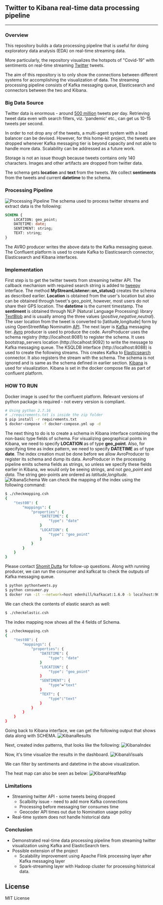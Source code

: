## Twitter to Kibana real-time data processing pipeline
---
### Overview
This repository builds a data processing pipeline that is useful for doing exploratory data analysis (EDA) on real-time streaming data.

More particularly, the repository visualizes the hotspots of "Covid-19" with sentiments on real-time streaming [Twitter][twitter] tweets.

The aim of this repository is to only show the connections between different systems for accomplishing the visualization of data. The streaming processing pipeline consists of Kafka messaging queue, Elasticsearch and connectors between the two and Kibana. 

### Big Data Source

Twitter data is enormous - around [500 million][volume] tweets per day. Retrieving tweet data even with search filters, viz. 'pandemic' etc., can get us 10-15 tweets per second. 

In order to not drop any of the tweets, a multi-agent system with a load balancer can be devised. However, for this home-kit project, the tweets are dropped whenever Kafka messaging tier is beyond capacity and not able to handle more data. Scalability can be addressed as a future work. 

Storage is not an issue though because tweets contains only 140 characters. Images and other artifacts are dropped from twitter data.

The schema gets **location** and **text** from the tweets. We collect **sentiments** from the tweets and current **datetime** to the schema.

### Processing Pipeline
![Processing Pipeline](images/pipeline.png)
The schema used to process twitter streams and extract data is the following:
```sql
SCHEMA {
    LOCATION: geo_point;
    DATETIME: date;
    SENTIMENT: string;
    TEXT: string;
}
```
The AVRO producer writes the above data to the Kafka messaging queue. The Confluent platform is used to create Kafka to Elasticsearch connector, Elasticsearch and Kibana interfaces.
### Implementation
First step is to get the twitter tweets from streaming twitter API. The callback mechanism with required search string is added to [tweepy][tweepy] interface.
The method **MyStreamListener::on_status()** creates the schema as described earlier. **Location** is obtained from the user's location but also can be obtained through tweet's geo_point, however, most users do not share their GPS location. The **datetime** is the current timestamp. The **sentiment** is obtained through NLP (Natural Language Processing) library [TextBlob][textblob] and is usually among the three values {*positive*,*negative*,*neutral*}. The user location from the tweet is converted to [latitude,longitude] form by using OpenStreetMap Nominatim [API][geopy].
The next layer is [Kafka][kafka] messaging tier. [Avro][avro] producer is used to produce the code. AvroProducer uses the schema registry (http://localhost:8081) to register the schema. It uses bootstrap_servers location (http://localhost:9092) to write the message to Kafka messaging queue. 
The KSQLDB interface (http://localhost:8088) is used to create the following streams. This creates Kafka to [Elasticsearch][elasticsearch] connector. It also registers the stream with the schema. The schema is not ignored and is same as the schema defined in earlier section.
[Kibana][kibana] is used for visualization. Kibana is set in the docker compose file as part of confluent platform.
### HOW TO RUN
Docker image is used for the confluent platform. Relevant versions of python package is required - not every version is compliant.
```sh
# Using python 2.7.16
# ./requirements.txt is inside the zip folder
$ pip install -r requirements.txt
$ docker-compose -f docker-compose.yml up -d
```
The next thing to do is to create a schema in Kibana interface containing the non-basic type fields of schema. For visualizing geographical points in Kibana, we need to specify **LOCATION** as of type **geo_point**. Also, for specifying time as index pattern, we need to specify **DATETIME** as of type **date**. The index creation must be done before we allow AvroProducer to register its schema and dump its data. AvroProducer in the processing pipeline emits schema fields as strings, so unless we specify these fields earlier in Kibana, we would only be seeing strings, and not *geo_point* and *data*. The string geo-points are ordered as *latitude*,*longitude*. 
![KibanaSchema](images/kibana.png)
We can check the mapping of the index using the following command:
```csh
$ ./checkmapping.csh
{
    "test08": {
        "mappings": {
            "properties": {
                "DATETIME": {
                    "type": "date"
                }
                "LOCATION": {
                    "type": "geo_point"
                }
            }
        }
    }
}
```



Please contact [Shomit Dutta](mailto:shomitdutta@gmail.com) for follow-up questions. 
Along with running producer, we can run the consumer and kafkcat to check the outputs of Kafka messaging queue.
```sh
$ python pythontweets.py
$ python consumer.py
$ docker run -it --network=host edenhill/kafkacat:1.6.0 -b localhost:9092 -t test08 -J
```
We can check the contents of elastic search as well:
```sh
$ ./checkelastic.csh
```
The index mapping now shows all the 4 fields of Schema.
```sh
$ ./checkmapping.csh
{
    "test08": {
        "mappings": {
            "properties": {
                "DATETIME": {
                    "type": "date"
                }
                "LOCATION": {
                    "type": "geo_point"
                }
                "SENTIMENT": {
                    "type"="text"
                }
                "TEXT": {
                    "type":"text"
                }
            }
        }
    }
}
```
Going back to Kibana interface, we can get the following output that shows data along with SCHEMA.
![KibanaResults](images/kibana2.png)

Next, created index patterns, that looks like the following:
![KibanaIndex](images/kibana3.png)

Now, it's time visualize the results in the dashboard.
![KibanaVisuals](images/kibana3.png)

We can filter by sentiments and datetime in the above visualization.

The heat map can also be seen as below:
![KibanaHeatMap](images/kibana4.png)

### Limitations
* Streaming twitter API - some tweets being dropped
  * Scalbility issue - need to add more Kafka connections
  * Processing before messaging tier consumes time
  * Geocoder API times out due to Nomination usage policy
* Real-time system does not handle historical data

### Conclusion
* Demonstrated real-time data processing pipeline from streaming twitter visualization using Kafka and ElasticSearch tiers.
* Possible extension of the project
  * Scalability improvement using Apache Flink processing layer after Kafka messaging layer
  * Spark-streaming layer with Hadoop cluster for processing historical data.


License
----

MIT License

[//]: # (These are reference links used in the body of this note and get stripped out when the markdown processor does its job. There is no need to format nicely because it shouldn't be seen. Thanks SO - http://stackoverflow.com/questions/4823468/store-comments-in-markdown-syntax)

   [twitter]: <https://twitter.com/home>
   [volume]: <https://www.oberlo.com/blog/twitter-statistics#:~:text=500%20million%20tweets%20are%20sent%20out%20per%20day.,has%20been%20used%20more%20than%20two%20billion%20times.>
   [tweepy]:<https://www.tweepy.org/>
   [textblob]:<https://pypi.org/project/textblob/>
   [geopy]:<https://geopy.readthedocs.io/en/stable/>
   [kafka]:<https://kafka.apache.org/>
   [avro]:<https://avro.apache.org/>
   [elasticsearch]:<https://www.elastic.co/elasticsearch/>
   [kibana]:<https://www.elastic.co/kibana>

